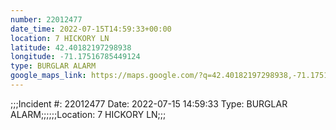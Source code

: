 ```yaml
---
number: 22012477
date_time: 2022-07-15T14:59:33+00:00
location: 7 HICKORY LN
latitude: 42.40182197298938
longitude: -71.17516785449124
type: BURGLAR ALARM
google_maps_link: https://maps.google.com/?q=42.40182197298938,-71.17516785449124
---
```


;;;Incident #: 22012477   Date: 2022-07-15 14:59:33    Type: BURGLAR ALARM;;;;;;Location: 7 HICKORY LN;;;
